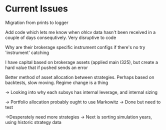 # Current Issues

Migration from prints to logger

Add code which lets me know when ohlcv data hasn't been received in a couple of days consequtively. Very disruptive to code

Why are their brokerage specific instrument configs if there's no try 'instrument' catching

I have capital based on brokerage assets (applied main l325), but create a hard value that if pushed sends an error

Better method of asset allocation between strategies. Perhaps based on backtests, slow moving. Regime change is a thing

-> Looking into why each subsys has internal leverage, and internal sizing

-> Portfolio allocation probably ought to use Markowitz
-> Done but need to test

->Desperately need more strategies
-> Next is sorting simulation years, using historic strategy data